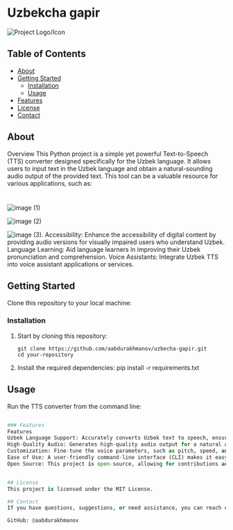 # Uzbekcha gapir

![Project Logo/Icon](link_to_project_logo.png)

## Table of Contents

- [About](#about)
- [Getting Started](#getting-started)
  - [Installation](#installation)
  - [Usage](#usage)
- [Features](#features)
- [License](#license)
- [Contact](#contact)

## About
Overview
This Python project is a simple yet powerful Text-to-Speech (TTS) converter designed specifically for the Uzbek language. It allows users to input text in the Uzbek language and obtain a natural-sounding audio output of the provided text. This tool can be a valuable resource for various applications, such as:
# 
![image](https://user-images.githubusercontent.com/76531073/178923882-1548d681-efd4-4469-9979-5bc48fea69cd.png)
(1)

![image](https://user-images.githubusercontent.com/76531073/178923741-80e6723f-2454-430f-8431-f299da22ff08.png)
(2)

![image](https://user-images.githubusercontent.com/76531073/178924042-b142ead2-85bb-4d4c-8c95-da8c5c20412e.png)
(3).
Accessibility: Enhance the accessibility of digital content by providing audio versions for visually impaired users who understand Uzbek.
Language Learning: Aid language learners in improving their Uzbek pronunciation and comprehension.
Voice Assistants: Integrate Uzbek TTS into voice assistant applications or services.

## Getting Started

Clone this repository to your local machine:

### Installation

1. Start by cloning this repository:

   ```shell
   git clone https://github.com/aabdurakhmanov/uzbecha-gapir.git
   cd your-repository

2. Install the required dependencies:
   pip install -r requirements.txt

## Usage
  Run the TTS converter from the command line:

  ```python app.py run

### Features
  Features
  Uzbek Language Support: Accurately converts Uzbek text to speech, ensuring correct pronunciation and intonation.
  High-Quality Audio: Generates high-quality audio output for a natural and pleasant listening experience.
  Customization: Fine-tune the voice parameters, such as pitch, speed, and volume, to suit your preferences.
  Ease of Use: A user-friendly command-line interface (CLI) makes it easy to convert text to speech.
  Open Source: This project is open-source, allowing for contributions and modifications by the community.


## License
  This project is licensed under the MIT License.

## Contact
  If you have questions, suggestions, or need assistance, you can reach out to the project maintainer:
  
  GitHub: @aabdurakhmanov





